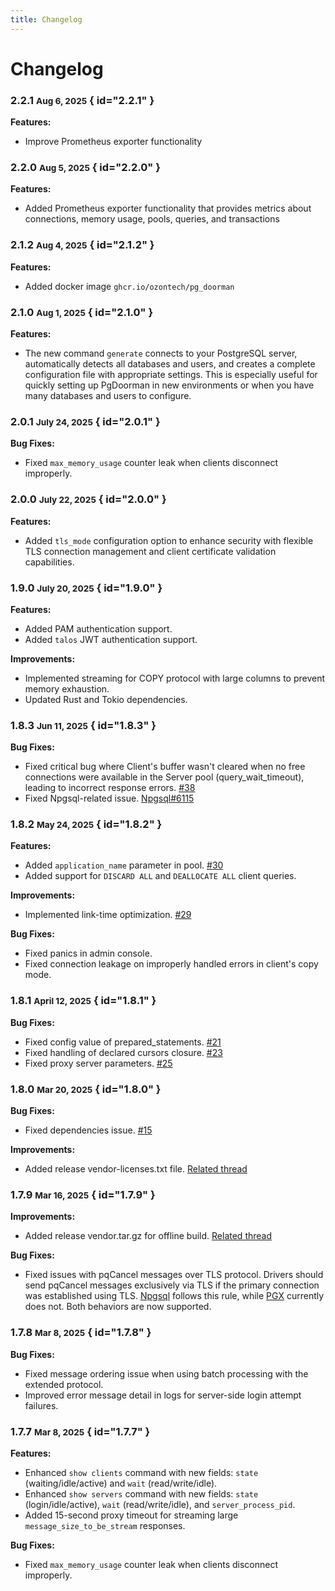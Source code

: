 ```yaml
---
title: Changelog
---
```


# Changelog

### 2.2.1 <small>Aug 6, 2025</small> { id="2.2.1" }

**Features:**
- Improve Prometheus exporter functionality

### 2.2.0 <small>Aug 5, 2025</small> { id="2.2.0" }

**Features:**
- Added Prometheus exporter functionality that provides metrics about connections, memory usage, pools, queries, and transactions

### 2.1.2 <small>Aug 4, 2025</small> { id="2.1.2" }

**Features:**
- Added docker image `ghcr.io/ozontech/pg_doorman`


### 2.1.0 <small>Aug 1, 2025</small> { id="2.1.0" }

**Features:**
- The new command `generate` connects to your PostgreSQL server, automatically detects all databases and users, and creates a complete configuration file with appropriate settings. This is especially useful for quickly setting up PgDoorman in new environments or when you have many databases and users to configure.


### 2.0.1 <small>July 24, 2025</small> { id="2.0.1" }

**Bug Fixes:**
- Fixed `max_memory_usage` counter leak when clients disconnect improperly.

### 2.0.0 <small>July 22, 2025</small> { id="2.0.0" }

**Features:**
- Added `tls_mode` configuration option to enhance security with flexible TLS connection management and client certificate validation capabilities.

### 1.9.0 <small>July 20, 2025</small> { id="1.9.0" }

**Features:**
- Added PAM authentication support.
- Added `talos` JWT authentication support.

**Improvements:**
- Implemented streaming for COPY protocol with large columns to prevent memory exhaustion.
- Updated Rust and Tokio dependencies.

### 1.8.3 <small>Jun 11, 2025</small> { id="1.8.3" }

**Bug Fixes:**
- Fixed critical bug where Client's buffer wasn't cleared when no free connections were available in the Server pool (query_wait_timeout), leading to incorrect response errors. [#38](https://github.com/ozontech/pg_doorman/pull/38)
- Fixed Npgsql-related issue. [Npgsql#6115](https://github.com/npgsql/npgsql/issues/6115)

### 1.8.2 <small>May 24, 2025</small> { id="1.8.2" }

**Features:**
- Added `application_name` parameter in pool. [#30](https://github.com/ozontech/pg_doorman/pull/30)
- Added support for `DISCARD ALL` and `DEALLOCATE ALL` client queries.

**Improvements:**
- Implemented link-time optimization. [#29](https://github.com/ozontech/pg_doorman/pull/29)

**Bug Fixes:**
- Fixed panics in admin console.
- Fixed connection leakage on improperly handled errors in client's copy mode.

### 1.8.1 <small>April 12, 2025</small> { id="1.8.1" }

**Bug Fixes:**
- Fixed config value of prepared_statements. [#21](https://github.com/ozontech/pg_doorman/pull/21)
- Fixed handling of declared cursors closure. [#23](https://github.com/ozontech/pg_doorman/pull/23)
- Fixed proxy server parameters. [#25](https://github.com/ozontech/pg_doorman/pull/25)

### 1.8.0 <small>Mar 20, 2025</small> { id="1.8.0" }

**Bug Fixes:**
- Fixed dependencies issue. [#15](https://github.com/ozontech/pg_doorman/pull/15)

**Improvements:**
- Added release vendor-licenses.txt file. [Related thread](https://www.postgresql.org/message-id/flat/CAMp%2BueYqZNwA5SnZV3-iPOyrmQwnwabyMNMOsu-Rq0sLAa2b0g%40mail.gmail.com)

### 1.7.9 <small>Mar 16, 2025</small> { id="1.7.9" }

**Improvements:**
- Added release vendor.tar.gz for offline build. [Related thread](https://www.postgresql.org/message-id/flat/CAMp%2BueYqZNwA5SnZV3-iPOyrmQwnwabyMNMOsu-Rq0sLAa2b0g%40mail.gmail.com)

**Bug Fixes:**
- Fixed issues with pqCancel messages over TLS protocol. Drivers should send pqCancel messages exclusively via TLS if the primary connection was established using TLS. [Npgsql](https://github.com/npgsql/npgsql) follows this rule, while [PGX](https://github.com/jackc/pgx) currently does not. Both behaviors are now supported.

### 1.7.8 <small>Mar 8, 2025</small> { id="1.7.8" }

**Bug Fixes:**
- Fixed message ordering issue when using batch processing with the extended protocol.
- Improved error message detail in logs for server-side login attempt failures.

### 1.7.7 <small>Mar 8, 2025</small> { id="1.7.7" }

**Features:**
- Enhanced `show clients` command with new fields: `state` (waiting/idle/active) and `wait` (read/write/idle).
- Enhanced `show servers` command with new fields: `state` (login/idle/active), `wait` (read/write/idle), and `server_process_pid`.
- Added 15-second proxy timeout for streaming large `message_size_to_be_stream` responses.

**Bug Fixes:**
- Fixed `max_memory_usage` counter leak when clients disconnect improperly.
